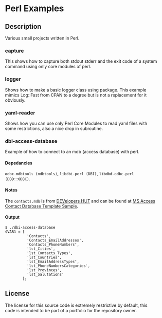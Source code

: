 # Perl Examples

## Description
Various small projects written in Perl.

### capture
This shows how to capture both stdout stderr and the exit code of
a system command using only core modules of perl.

### logger
Shows how to make a basic logger class using package. This example
mimics Log::Fast from CPAN to a degree but is not a replacement for
it obviously.

### yaml-reader
Shows how you can use only Perl Core Modules to read yaml files with
some restrictions, also a nice drop in subroutine.

### dbi-access-database
Example of how to connect to an mdb (access database) with perl.

#### Depedancies
`odbc-mdbtools (mdbtools)`, `libdbi-perl (DBI)`, `libdbd-odbc-perl (DBD::ODBC)`.

#### Notes
The `contacts.mdb` is from [DEVelopers HUT](https://www.devhut.net/) and can
be found at [MS Access Contact Database Template Sample](https://www.devhut.net/2016/09/01/ms-access-contact-database-template-sample/).

#### Output
````
$ ./dbi-access-database
$VAR1 = [
          'Contacts',
          'Contacts_EmailAddresses',
          'Contacts_PhoneNumbers',
          'lst_Cities',
          'lst_Contacts_Types',
          'lst_Countries',
          'lst_EmailAddressTypes',
          'lst_PhoneNumbersCategories',
          'lst_Provinces',
          'lst_Salutations'
        ];
````

## License
The license for this source code is extremely restrictive by default, this code is intended to be part of a portfolio for the repository owner.
